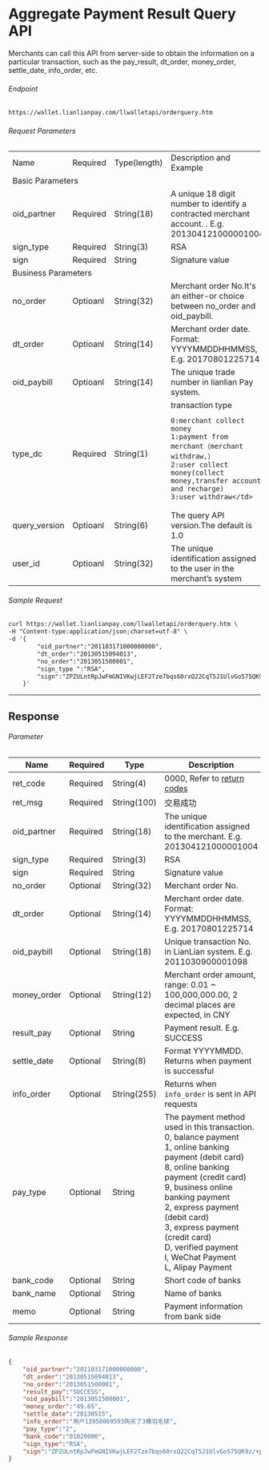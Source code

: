 # Aggregate Payment Result Query API


Merchants can call this API from server-side to obtain the information on a particular transaction, such as the pay_result, dt_order, money_order, settle_date, info_order, etc. 

###### Endpoint

```html
https://wallet.lianlianpay.com/llwalletapi/orderquery.htm
```

###### Request Parameters

  <table>
   <tr>
      <td>Name</td>
      <td>Required</td>
      <td>Type(length)</td>
      <td>Description and Example</td>
   </tr>
   <tr>
      <td colspan="4">Basic Parameters</td>
   </tr>
   <tr>
      <td>oid_partner</td>
      <td>Required</td>
      <td>String(18)</td>
      <td>A unique 18 digit number to identify a contracted merchant account. . E.g. 201304121000001004</td>
   </tr>
   <tr>
      <td>sign_type</td>
      <td>Required</td>
      <td>String(3)</td>
      <td>RSA</td>
   </tr>
   <tr>
      <td>sign</td>
      <td>Required</td>
      <td>String</td>
      <td>Signature value</td>
   </tr>
   <tr>
      <td colspan="4">Business Parameters</td>

   </tr>
   <tr>
      <td>no_order</td>
      <td>Optioanl</td>
      <td>String(32)</td>
      <td>Merchant order No.It's an either-or choice between no_order and oid_paybill.</td>
   </tr>
   <tr>
      <td>dt_order</td>
      <td>Optioanl</td>
      <td>String(14)</td>
      <td>Merchant order date. Format: YYYYMMDDHHMMSS, E.g. 20170801225714</td>
   </tr>
   <tr>
      <td>oid_paybill</td>
      <td>Optioanl</td>
      <td>String(14)</td>
      <td>The unique trade number in lianlian Pay system.</td>
   </tr>
   <tr>
      <td>type_dc</td>
      <td>Required</td>
      <td>String(1)</td>
      <td class="AutoNewline">transaction type
        
    0:merchant collect money
    1:payment from merchant（merchant withdraw,）
    2:user collect money(collect money,transfer account and recharge)
    3:user withdraw</td>
   </tr>
   <tr>
      <td>query_version</td>
      <td>Optioanl</td>
      <td>String(6)</td>
      <td>The query API version.The default is 1.0</td>
   </tr>
   <tr>
      <td>user_id</td>
      <td>Optioanl</td>
      <td>String(32)</td>
      <td>The unique identification assigned to the user in the merchant’s system</td>
   </tr>

</table>

###### Sample Request

```html
curl https://wallet.lianlianpay.com/llwalletapi/orderquery.htm \
-H "Content-type:application/json;charset=utf-8" \
-d '{
        "oid_partner":"201103171000000000",
        "dt_order":"20130515094013", 
        "no_order":"2013051500001", 
        "sign_type ":"RSA",
        "sign":"ZPZULntRpJwFmGNIVKwjLEF2Tze7bqs60rxQ22CqT5J1UlvGo575QK9z/+p+7E9cOoRoWzqR6xHZ6WVv3dloyGKDR0btvrdqPgUAoeaX/YOWzTh00vwcQ+HBtXE+vPTfAqjCTxiiSJEOY7ATCF1q7iP3sfQxhS0nDUug1LP3OLk=" 
    }'
```

***

##  Response

###### Parameter

|Name|Required|Type|Description|
|---|---|---|---|
|ret_code|Required|String(4)|0000, Refer to [return codes](return_code.md)|
|ret_msg|Required|String(100)|交易成功|
|oid_partner|Required|String(18)|The unique identification assigned to the merchant. E.g. 201304121000001004|
|sign_type|Required|String(3)|RSA |
|sign|Required|String|Signature value|
|no_order|Optional|String(32)|Merchant order No.|
|dt_order|Optional|String(14)|Merchant order date. Format: YYYYMMDDHHMMSS, E.g. 20170801225714|
|oid_paybill|Optional|String(18)|Unique transaction No. in LianLian system. E.g. 2011030900001098|
|money_order|Optional|String(12)|Merchant order amount, range: 0.01 ~ 100,000,000.00, 2 decimal places are expected, in CNY|
|result_pay|Optional|String| Payment result. E.g. SUCCESS|
|settle_date|Optional|String(8)| Format YYYYMMDD. Returns when payment is successful|
|info_order|Optional|String(255)| Returns when ```info_order``` is sent in API requests|
|pay_type|Optional|String| The payment method used in this transaction. <br> 0, balance payment <br> 1, online banking payment (debit card) <br> 8, online banking payment (credit card) <br> 9, business online banking payment <br> 2, express payment (debit card) <br> 3, express payment (credit card)<br> D, verified payment <br> I, WeChat Payment <br> L, Alipay Payment| 
|bank_code|Optional|String| Short code of banks|
|bank_name|Optional|String| Name of banks|
|memo|Optional|String| Payment information from bank side |

###### Sample Response

```json
{
    "oid_partner":"201103171000000000",
    "dt_order":"20130515094013",
    "no_order":"2013051500001",
    "result_pay":"SUCCESS",
    "oid_paybill":"2013051500001",
    "money_order":"49.65",
    "settle_date":"20130515",
    "info_order":"用户13958069593购买了3桶羽毛球",
    "pay_type":"2",
    "bank_code":"01020000",
    "sign_type":"RSA",
    "sign":"ZPZULntRpJwFmGNIVKwjLEF2Tze7bqs60rxQ22CqT5J1UlvGo575QK9z/+p+7E9cOoRoWzqR6xHZ6WVv3dloyGKDR0btvrdqPgUAoeaX/YOWzTh00vwcQ+HBtXE+vPTfAqjCTxiiSJEOY7ATCF1q7iP3sfQxhS0nDUug1LP3OLk="
}
```